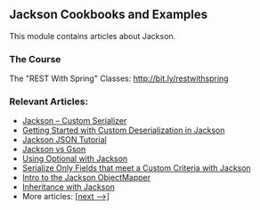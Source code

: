 ## Jackson Cookbooks and Examples

This module contains articles about Jackson.

### The Course

The "REST With Spring" Classes: http://bit.ly/restwithspring

### Relevant Articles: 

- [Jackson – Custom Serializer](https://www.baeldung.com/jackson-custom-serialization)
- [Getting Started with Custom Deserialization in Jackson](https://www.baeldung.com/jackson-deserialization)
- [Jackson JSON Tutorial](https://www.baeldung.com/jackson)
- [Jackson vs Gson](https://www.baeldung.com/jackson-vs-gson)
- [Using Optional with Jackson](https://www.baeldung.com/jackson-optional)
- [Serialize Only Fields that meet a Custom Criteria with Jackson](https://www.baeldung.com/jackson-serialize-field-custom-criteria)
- [Intro to the Jackson ObjectMapper](https://www.baeldung.com/jackson-object-mapper-tutorial)
- [Inheritance with Jackson](https://www.baeldung.com/jackson-inheritance)
- More articles: [[next -->]](/../jackson-2)
